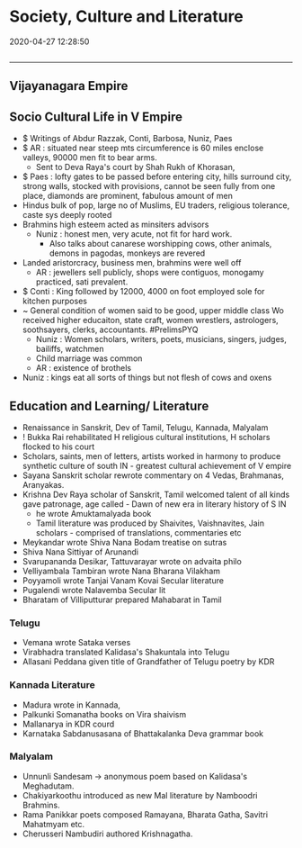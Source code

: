 # Society, Culture and Literature

2020-04-27 12:28:50

```toc
```

---

## Vijayanagara Empire

## Socio Cultural Life in V Empire

- $ Writings of Abdur Razzak, Conti, Barbosa, Nuniz, Paes
- $ AR : situated near steep mts circumference is 60 miles enclose valleys, 90000 men fit to bear arms.
    - Sent to Deva Raya's court by Shah Rukh of Khorasan,
- $ Paes : lofty gates to be passed before entering city, hills surround city, strong walls, stocked with provisions, cannot be seen fully from one place, diamonds are prominent, fabulous amount of men
- Hindus bulk of pop, large no of Muslims, EU traders, religious tolerance, caste sys deeply rooted
- Brahmins high esteem acted as minsiters advisors
    - Nuniz : honest men, very acute, not fit for hard work.
        - Also talks about canarese worshipping cows, other animals, demons in pagodas, monkeys are revered
- Landed aristorcracy, business men, brahmins were well off
    - AR : jewellers sell publicly, shops were contiguos, monogamy practiced, sati prevalent.
- $ Conti : King followed by 12000, 4000 on foot employed sole for kitchen purposes
- ~ General condition of women said to be good, upper middle class Wo received higher educaiton, state craft, women wrestlers, astrologers, soothsayers, clerks, accountants. #PrelimsPYQ
    - Nuniz : Women scholars, writers, poets, musicians, singers, judges, bailiffs, watchmen
    - Child marriage was common
    - AR : existence of brothels
- Nuniz : kings eat all sorts of things but not flesh of cows and oxens

## Education and Learning/ Literature

- Renaissance in Sanskrit, Dev of Tamil, Telugu, Kannada, Malyalam
- ! Bukka Rai rehabilitated H religious cultural institutions, H scholars flocked to his court
- Scholars, saints, men of letters, artists worked in harmony to produce synthetic culture of south IN - greatest cultural achievement of V empire
- Sayana Sanskrit scholar rewrote commentary on 4 Vedas, Brahmanas, Aranyakas.
- Krishna Dev Raya scholar of Sanskrit, Tamil welcomed talent of all kinds gave patronage, age called - Dawn of new era in literary history of S IN
    - he wrote Amuktamalyada book
    - Tamil literature was produced by Shaivites, Vaishnavites, Jain scholars - comprised of translations, commentaries etc
- Meykandar wrote Shiva Nana Bodam treatise on sutras
- Shiva Nana Sittiyar of Arunandi
- Svarupananda Desikar, Tattuvarayar wrote on advaita philo
- Velliyambala Tambiran wrote Nana Bharana Vilakham
- Poyyamoli wrote Tanjai Vanam Kovai Secular literature
- Pugalendi wrote Nalavemba Secular lit
- Bharatam of Villiputturar prepared Mahabarat in Tamil

### Telugu

- Vemana wrote Sataka verses
- Virabhadra translated Kalidasa's Shakuntala into Telugu
- Allasani Peddana given title of Grandfather of Telugu poetry by KDR

### Kannada Literature

- Madura wrote in Kannada,
- Palkunki Somanatha books on Vira shaivism
- Mallanarya in KDR courd
- Karnataka Sabdanusasana of Bhattakalanka Deva grammar book

### Malyalam

- Unnunli Sandesam -> anonymous poem based on Kalidasa's Meghadutam.
- Chakiyarkoothu introduced as new Mal literature by Namboodri Brahmins.
- Rama Panikkar poets composed Ramayana, Bharata Gatha, Savitri Mahatmyam etc.
- Cherusseri Nambudiri authored Krishnagatha.
